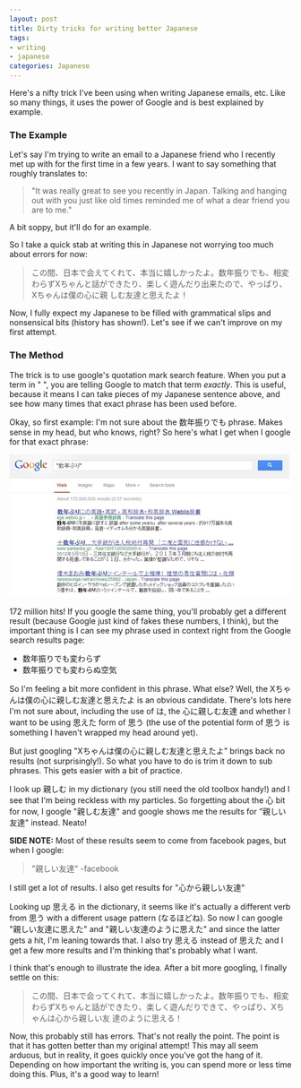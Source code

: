 ```yaml
---
layout: post
title: Dirty tricks for writing better Japanese
tags:
- writing
- japanese
categories: Japanese
---
```

Here's a nifty trick I've been using when writing Japanese emails, etc. Like
so many things, it uses the power of Google and is best explained by example.

### The Example

Let's say I'm trying to write an email to a Japanese friend who I recently met
up with for the first time in a few years. I want to say something that
roughly translates to:

> "It was really great to see you recently in Japan. Talking and hanging out
with you just like old times reminded me of what a dear friend you are to me."

A bit soppy, but it'll do for an example.

So I take a quick stab at writing this in Japanese not worrying too much about
errors for now:

> この間、日本で会えてくれて、本当に嬉しかったよ。数年振りでも、相変わらずXちゃんと話ができたり、楽しく遊んだり出来たので、やっぱり、Xちゃんは僕の心に親
しむ友達と思えたよ！

Now, I fully expect my Japanese to be filled with grammatical slips and
nonsensical bits (history has shown!). Let's see if we can't improve on my
first attempt.

<!-- more -->

### The **Method**

The trick is to use google's quotation mark search feature. When you put a
term in " ", you are telling Google to match that term _exactly_. This is
useful, because it means I can take pieces of my Japanese sentence above, and
see how many times that exact phrase has been used before.

Okay, so first example: I'm not sure about the 数年振りでも phrase. Makes sense in
my head, but who knows, right? So here's what I get when I google for that
exact phrase:

![](/images/posts/2012-12-04-dirty-tricks-for-writing-better-japanese.jpg)

172 million hits! If you google the same thing, you'll probably get a
different result (because Google just kind of fakes these numbers, I think),
but the important thing is I can see my phrase used in context right from the
Google search results page:

  * 数年振りでも変わらず
  * 数年振りでも変わらぬ空気

So I'm feeling a bit more confident in this phrase. What else? Well, the
Xちゃんは僕の心に親しむ友達と思えたよ is an obvious candidate. There's lots here I'm not sure
about, including the use of は, the 心に親しむ友達 and whether I want to be using 思えた
form of 思う (the use of the potential form of 思う is something I haven't wrapped
my head around yet).

But just googling "Xちゃんは僕の心に親しむ友達と思えたよ" brings back no results (not
surprisingly!). So what you have to do is trim it down to sub phrases. This
gets easier with a bit of practice.

I look up 親しむ in my dictionary (you still need the old toolbox handy!) and I
see that I'm being reckless with my particles. So forgetting about the 心 bit
for now, I google "親しむ友達" and google shows me the results for ”親しい友達" instead.
Neato!

**SIDE NOTE:** Most of these results seem to come from facebook pages, but when I google:

> "親しい友達" -facebook

I still get a lot of results. I also get results for "心から親しい友達"

Looking up 思える in the dictionary, it seems like it's actually a different verb
from 思う with a different usage pattern (なるほどね). So now I can google
"親しい友達に思えた" and "親しい友達のように思えた" and since the latter gets a hit, I'm leaning
towards that. I also try 思える instead of 思えた and I get a few more results and
I'm thinking that's probably what I want.

I think that's enough to illustrate the idea. After a bit more googling, I
finally settle on this:

> この間、日本で会ってくれて、本当に嬉しかったよ。数年振りでも、相変わらずXちゃんと話ができたり、楽しく遊んだりできて、やっぱり、Xちゃんは心から親しい友
達のように思える！

Now, this probably still has errors. That's not really the point. The point is
that it has gotten better than my original attempt! This may all seem arduous,
but in reality, it goes quickly once you've got the hang of it. Depending on
how important the writing is, you can spend more or less time doing this.
Plus, it's a good way to learn!

